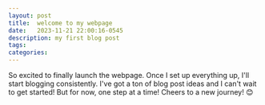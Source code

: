 ```yaml
---
layout: post
title:  welcome to my webpage
date:   2023-11-21 22:00:16-0545
description: my first blog post
tags: 
categories: 
---
```

So excited to finally launch the webpage. Once I set up everything up, I'll start blogging consistently. I've got a ton of blog post ideas and I can't wait to get started! But for now, one step at a time! Cheers to a new journey! :blush:
